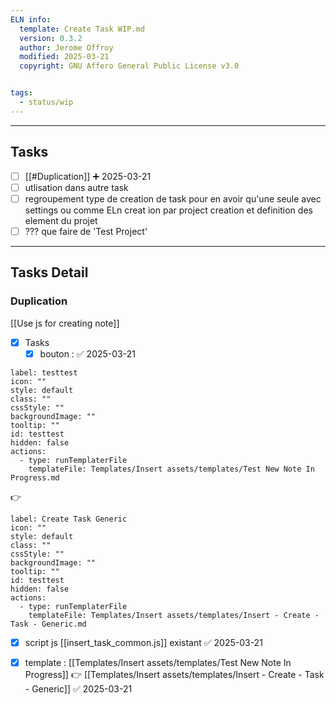 ```yaml
---
ELN info:
  template: Create Task WIP.md
  version: 0.3.2
  author: Jerome Offroy
  modified: 2025-03-21
  copyright: GNU Affero General Public License v3.0


tags:
  - status/wip
---
```




---
## Tasks
- [ ] [[#Duplication]] ➕ 2025-03-21
- [ ] utlisation dans autre task 
- [ ] regroupement type de creation de task pour en avoir qu'une seule avec settings ou comme ELn creat ion par project creation et definition des element du projet 
- [ ] ??? que faire de 'Test Project'

---
## Tasks Detail


### Duplication
[[Use js for creating note]]

- [x] Tasks
	- [x] bouton : ✅ 2025-03-21
```meta-bind-button
label: testtest
icon: ""
style: default
class: ""
cssStyle: ""
backgroundImage: ""
tooltip: ""
id: testtest
hidden: false
actions:
  - type: runTemplaterFile
    templateFile: Templates/Insert assets/templates/Test New Note In Progress.md

```
👉
```meta-bind-button
label: Create Task Generic
icon: ""
style: default
class: ""
cssStyle: ""
backgroundImage: ""
tooltip: ""
id: testtest
hidden: false
actions:
  - type: runTemplaterFile
    templateFile: Templates/Insert assets/templates/Insert - Create - Task - Generic.md

```


- [x] script js [[insert_task_common.js]] existant ✅ 2025-03-21
- [x] template  : [[Templates/Insert assets/templates/Test New Note In Progress]] 👉 [[Templates/Insert assets/templates/Insert - Create - Task - Generic]] ✅ 2025-03-21






